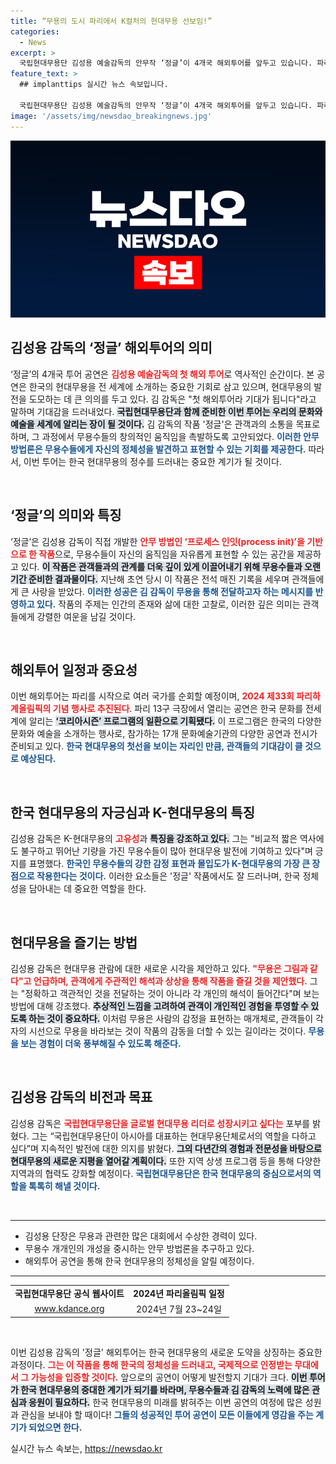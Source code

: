 ```yaml
---
title: “무용의 도시 파리에서 K컬처의 현대무용 선보임!”
categories:
  - News
excerpt: >
  국립현대무용단 김성용 예술감독의 안무작 ‘정글’이 4개국 해외투어를 앞두고 있습니다. 파리에서 시작해 이탈리아, 오스트리아, 카자흐스탄까지, 현대무용의 진수를 세계에 알릴 이 특별한 여정을 놓치지 마세요!
feature_text: >
  ## implanttips 실시간 뉴스 속보입니다.

  국립현대무용단 김성용 예술감독의 안무작 ‘정글’이 4개국 해외투어를 앞두고 있습니다. 파리에서 시작해 이탈리아, 오스트리아, 카자흐스탄까지, 현대무용의 진수를 세계에 알릴 이 특별한 여정을 놓치지 마세요!
image: '/assets/img/newsdao_breakingnews.jpg'
---
```


<p><img src="/assets/img/newsdao_breakingnews.jpg" alt="implanttips 속보" /></p>

<h2 data-ke-size="size26">김성용 감독의 ‘정글’ 해외투어의 의미</h2>

<p data-ke-size="size16">‘정글’의 4개국 투어 공연은 <b><span style="color: #ee2323;">김성용 예술감독의 첫 해외 투어</span></b>로 역사적인 순간이다. 본 공연은 한국의 현대무용을 전 세계에 소개하는 중요한 기회로 삼고 있으며, 현대무용의 발전을 도모하는 데 큰 의의를 두고 있다. 김 감독은 "첫 해외투어라 기대가 됩니다"라고 말하며 기대감을 드러내었다. <b><span style="background-color: #21538527;">국립현대무용단과 함께 준비한 이번 투어는 우리의 문화와 예술을 세계에 알리는 장이 될 것이다.</span></b> 김 감독의 작품 '정글'은 관객과의 소통을 목표로 하며, 그 과정에서 무용수들의 창의적인 움직임을 촉발하도록 고안되었다. <b><span style="color: #1a5490;">이러한 안무 방법론은 무용수들에게 자신의 정체성을 발견하고 표현할 수 있는 기회를 제공한다.</span></b> 따라서, 이번 투어는 한국 현대무용의 정수를 드러내는 중요한 계기가 될 것이다.</p>

<p data-ke-size="size16">&nbsp;</p>

<h2 data-ke-size="size26">‘정글’의 의미와 특징</h2>

<p data-ke-size="size16">‘정글’은 김성용 감독이 직접 개발한 <b><span style="color: #ee2323;">안무 방법인 ‘프로세스 인잇(process init)’을 기반으로 한 작품</span></b>으로, 무용수들이 자신의 움직임을 자유롭게 표현할 수 있는 공간을 제공하고 있다. <b><span style="background-color: #21538527;">이 작품은 관객들과의 관계를 더욱 깊이 있게 이끌어내기 위해 무용수들과 오랜 기간 준비한 결과물이다.</span></b> 지난해 초연 당시 이 작품은 전석 매진 기록을 세우며 관객들에게 큰 사랑을 받았다. <b><span style="color: #1a5490;">이러한 성공은 김 감독이 무용을 통해 전달하고자 하는 메시지를 반영하고 있다.</span></b> 작품의 주제는 인간의 존재와 삶에 대한 고찰로, 이러한 깊은 의미는 관객들에게 강렬한 여운을 남길 것이다.</p>

<p data-ke-size="size16">&nbsp;</p>

<h2 data-ke-size="size26">해외투어 일정과 중요성</h2>

<p data-ke-size="size16">이번 해외투어는 파리를 시작으로 여러 국가를 순회할 예정이며, <b><span style="color: #ee2323;">2024 제33회 파리하계올림픽의 기념 행사로 추진된다</span></b>. 파리 13구 극장에서 열리는 공연은 한국 문화를 전세계에 알리는 <b><span style="background-color: #21538527;">‘코리아시즌’ 프로그램의 일환으로 기획됐다.</span></b> 이 프로그램은 한국의 다양한 문화와 예술을 소개하는 행사로, 참가하는 17개 문화예술기관의 다양한 공연과 전시가 준비되고 있다. <b><span style="color: #1a5490;">한국 현대무용의 첫선을 보이는 자리인 만큼, 관객들의 기대감이 클 것으로 예상된다.</span></b></p>

<p data-ke-size="size16">&nbsp;</p>

<h2 data-ke-size="size26">한국 현대무용의 자긍심과 K-현대무용의 특징</h2>

<p data-ke-size="size16">김성용 감독은 K-현대무용의 <b><span style="color: #ee2323;">고유성</span></b>과 <b><span style="background-color: #21538527;">특징을 강조하고 있다.</span></b> 그는 "비교적 짧은 역사에도 불구하고 뛰어난 기량을 가진 무용수들이 많아 현대무용 발전에 기여하고 있다"며 긍지를 표명했다. <b><span style="color: #1a5490;">한국인 무용수들의 강한 감정 표현과 몰입도가 K-현대무용의 가장 큰 장점으로 작용한다는 것이다.</span></b> 이러한 요소들은 '정글' 작품에서도 잘 드러나며, 한국 정체성을 담아내는 데 중요한 역할을 한다.</p>

<p data-ke-size="size16">&nbsp;</p>

<h2 data-ke-size="size26">현대무용을 즐기는 방법</h2>

<p data-ke-size="size16">김성용 감독은 현대무용 관람에 대한 새로운 시각을 제안하고 있다. <b><span style="color: #ee2323;">"무용은 그림과 같다"고 언급하며, 관객에게 주관적인 해석과 상상을 통해 작품을 즐길 것을 제안했다.</span></b> 그는 "정확하고 객관적인 것을 전달하는 것이 아니라 각 개인의 해석이 들어간다"며 보는 방법에 대해 강조했다. <b><span style="background-color: #21538527;">추상적인 느낌을 고려하여 관객이 개인적인 경험을 투영할 수 있도록 하는 것이 중요하다.</span></b> 이처럼 무용은 사람의 감정을 표현하는 매개체로, 관객들이 각자의 시선으로 무용을 바라보는 것이 작품의 감동을 더할 수 있는 길이라는 것이다. <b><span style="color: #1a5490;">무용을 보는 경험이 더욱 풍부해질 수 있도록 해준다.</span></b></p>

<p data-ke-size="size16">&nbsp;</p>

<h2 data-ke-size="size26">김성용 감독의 비전과 목표</h2>

<p data-ke-size="size16">김성용 감독은 <b><span style="color: #ee2323;">국립현대무용단을 글로벌 현대무용 리더로 성장시키고 싶다는</span></b> 포부를 밝혔다. 그는 “국립현대무용단이 아시아를 대표하는 현대무용단체로서의 역할을 다하고 싶다”며 지속적인 발전에 대한 의지를 밝혔다. <b><span style="background-color: #21538527;">그의 다년간의 경험과 전문성을 바탕으로 현대무용의 새로운 지평을 열어갈 계획이다.</span></b> 또한 지역 상생 프로그램 등을 통해 다양한 지역과의 협력도 강화할 예정이다. <b><span style="color: #1a5490;">국립현대무용단은 한국 현대무용의 중심으로서의 역할을 톡톡히 해낼 것이다.</span></b></p>

<p data-ke-size="size16">&nbsp;</p>

<hr>

<ul>
    <li>김성용 단장은 무용과 관련한 많은 대회에서 수상한 경력이 있다.</li>
    <li>무용수 개개인의 개성을 중시하는 안무 방법론을 추구하고 있다.</li>
    <li>해외투어 공연을 통해 한국 현대무용의 정체성을 알릴 예정이다.</li>
</ul>

<hr>

<table style="text-align: center; width: 100%;">
    <tr>
        <td style="text-align: center; height: 17px;"><b>국립현대무용단 공식 웹사이트</b></td>
        <td style="text-align: center; height: 17px;"><b>2024년 파리올림픽 일정</b></td>
    </tr>
    <tr>
        <td style="text-align: center; height: 17px;"><a href="https://www.kdance.org">www.kdance.org</a></td>
        <td style="text-align: center; height: 17px;">2024년 7월 23~24일</td>
    </tr>
</table>

<p data-ke-size="size16">&nbsp;</p>

<p data-ke-size="size16">이번 김성용 감독의 '정글' 해외투어는 한국 현대무용의 새로운 도약을 상징하는 중요한 과정이다. <b><span style="color: #ee2323;">그는 이 작품을 통해 한국의 정체성을 드러내고, 국제적으로 인정받는 무대에서 그 가능성을 입증할 것이다.</span></b> 앞으로의 공연이 어떻게 발전할지 기대가 크다. <b><span style="background-color: #21538527;">이번 투어가 한국 현대무용의 중대한 계기가 되기를 바라며, 무용수들과 김 감독의 노력에 많은 관심과 응원이 필요하다.</span></b> 한국 현대무용의 미래를 밝혀주는 이번 공연의 여정에 많은 성원과 관심을 보내야 할 때이다! <b><span style="color: #1a5490;">그들의 성공적인 투어 공연이 모든 이들에게 영감을 주는 계기가 되었으면 한다.</span></b></p>
실시간 뉴스 속보는, <a href="https://newsdao.kr" rel="dofollow">https://newsdao.kr</a>


